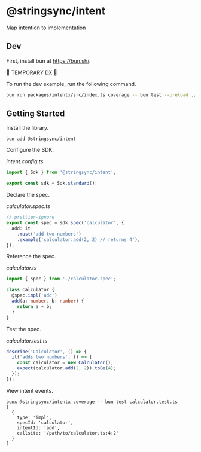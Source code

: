 # @stringsync/intent

Map intention to implementation

## Dev

First, install bun at https://bun.sh/.

🚨 TEMPORARY DX 🚨

To run the dev example, run the following command.

```sh
bun run packages/intentx/src/index.ts coverage -- bun test --preload ./examples/calculator/test.setup.ts examples/calculator
```

## Getting Started

Install the library.

```shell
bun add @stringsync/intent
```

Configure the SDK.

_intent.config.ts_

```ts
import { Sdk } from '@stringsync/intent';

export const sdk = Sdk.standard();
```

Declare the spec.

_calculator.spec.ts_

```ts
// prettier-ignore
export const spec = sdk.spec('calculator', {
  add: it
    .must('add two numbers')
    .example('calculator.add(2, 2) // returns 4'),
});
```

Reference the spec.

_calculator.ts_

```ts
import { spec } from './calculator.spec';

class Calculator {
  @spec.impl('add')
  add(a: number, b: number) {
    return a + b;
  }
}
```

Test the spec.

_calculator.test.ts_

```ts
describe('Calculator', () => {
  it('adds two numbers', () => {
    const calculator = new Calculator();
    expect(calculator.add(2, 2)).toBe(4);
  });
});
```

View intent events.

```shell
bunx @stringsync/intentx coverage -- bun test calculator.test.ts
[
  {
    type: 'impl',
    specId: 'calculator',
    intentId: 'add',
    callsite: '/path/to/calculator.ts:4:2'
  }
]
```
